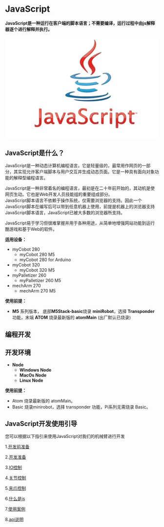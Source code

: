 # JavaScript

**JavaScript是一种运行在客户端的脚本语言；不需要编译，运行过程中由js解释器逐个进行解释并执行。**<br>

<img src=../../../resources/3-FunctionsAndApplications/6.developmentGuide/JavaScript/js.png width="600" align="center">
<br>

## JavaScript是什么？

JavaScript是一种动态计算机编程语言。它是轻量级的，最常用作网页的一部分，其实现允许客户端脚本与用户交互并生成动态页面。它是一种具有面向对象功能的解释型编程语言。<br>

JavaScript是一种非常着名的编程语言，最初是在二十年前开始的，其动机是使网页生动。它也是Web开发人员技能组的重要组成部分。<br>
JavaScript脚本语言不依赖于操作系统，仅需要浏览器的支持。因此一个JavaScript脚本在编写后可以带到任意机器上使用，前提是机器上的浏览器支持JavaScript脚本语言，JavaScript已被大多数的浏览器所支持。<br>

JavaScript易于学习但很难掌握并用于各种用途，从简单地增强网站功能到运行酷游戏和基于Web的软件。<br>

**适用设备：**

- myCobot 280
  - myCobot 280 M5
  - myCobot 280 for Arduino <br>
- myCobot 320
  - myCobot 320 M5<br>
- myPalletizer 260
  - myPalletizer 260 M5 <br>
- mechArm 270
  - mechArm 270 M5<br>


**使用前提：**

- **M5** 系列版本， 底部**M5Stack-basic**烧录 **miniRobot**，选择 **Transponder** 功能，末端 **ATOM** 烧录最新版的 **atomMain** (出厂默认已烧录)

## 编程开发
## 开发环境

- **Node**<br>
  - **Windows Node**<br>
  - **MacOs Node**<br>
  - **Linux Node**<br>

**使用前提：**

- Atom 烧录最新版的 atomMain。
- Basic 烧录minirobot，选择 transponder 功能，Pi系列无需烧录 Basic。

## JavaScript开发使用引导

您可以根据以下指引来使用JavaScript对我们的机械臂进行开发

1.[开发前准备](11.1-PreparationsBeforeDevelopment.md)

2.[开发准备](11.2-PreparationsForDevelopment.md)

3.[IO控制](11.3-IO_Control.md)

4.[关节控制](11.4-Joint_Control.md)

5.[夹爪控制](11.5-Gripper_Control.md)

6.[什么是js](11.6-What_is_JS.md)

7.[使用案例](11.7-Use_Cases.md)

8.[api说明](11.8-API_Description.md)